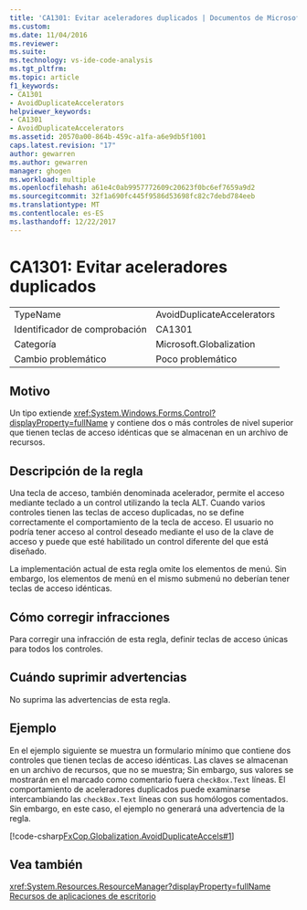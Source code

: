 ```yaml
---
title: 'CA1301: Evitar aceleradores duplicados | Documentos de Microsoft'
ms.custom: 
ms.date: 11/04/2016
ms.reviewer: 
ms.suite: 
ms.technology: vs-ide-code-analysis
ms.tgt_pltfrm: 
ms.topic: article
f1_keywords:
- CA1301
- AvoidDuplicateAccelerators
helpviewer_keywords:
- CA1301
- AvoidDuplicateAccelerators
ms.assetid: 20570a00-864b-459c-a1fa-a6e9db5f1001
caps.latest.revision: "17"
author: gewarren
ms.author: gewarren
manager: ghogen
ms.workload: multiple
ms.openlocfilehash: a61e4c0ab9957772609c20623f0bc6ef7659a9d2
ms.sourcegitcommit: 32f1a690fc445f9586d53698fc82c7debd784eeb
ms.translationtype: MT
ms.contentlocale: es-ES
ms.lasthandoff: 12/22/2017
---
```

# <a name="ca1301-avoid-duplicate-accelerators"></a>CA1301: Evitar aceleradores duplicados
|||  
|-|-|  
|TypeName|AvoidDuplicateAccelerators|  
|Identificador de comprobación|CA1301|  
|Categoría|Microsoft.Globalization|  
|Cambio problemático|Poco problemático|  
  
## <a name="cause"></a>Motivo  
 Un tipo extiende <xref:System.Windows.Forms.Control?displayProperty=fullName> y contiene dos o más controles de nivel superior que tienen teclas de acceso idénticas que se almacenan en un archivo de recursos.  
  
## <a name="rule-description"></a>Descripción de la regla  
 Una tecla de acceso, también denominada acelerador, permite el acceso mediante teclado a un control utilizando la tecla ALT. Cuando varios controles tienen las teclas de acceso duplicadas, no se define correctamente el comportamiento de la tecla de acceso. El usuario no podría tener acceso al control deseado mediante el uso de la clave de acceso y puede que esté habilitado un control diferente del que está diseñado.  
  
 La implementación actual de esta regla omite los elementos de menú. Sin embargo, los elementos de menú en el mismo submenú no deberían tener teclas de acceso idénticas.  
  
## <a name="how-to-fix-violations"></a>Cómo corregir infracciones  
 Para corregir una infracción de esta regla, definir teclas de acceso únicas para todos los controles.  
  
## <a name="when-to-suppress-warnings"></a>Cuándo suprimir advertencias  
 No suprima las advertencias de esta regla.  
  
## <a name="example"></a>Ejemplo  
 En el ejemplo siguiente se muestra un formulario mínimo que contiene dos controles que tienen teclas de acceso idénticas. Las claves se almacenan en un archivo de recursos, que no se muestra; Sin embargo, sus valores se mostrarán en el marcado como comentario fuera `checkBox.Text` líneas. El comportamiento de aceleradores duplicados puede examinarse intercambiando las `checkBox.Text` líneas con sus homólogos comentados. Sin embargo, en este caso, el ejemplo no generará una advertencia de la regla.  
  
 [!code-csharp[FxCop.Globalization.AvoidDuplicateAccels#1](../code-quality/codesnippet/CSharp/ca1301-avoid-duplicate-accelerators_1.cs)]  
  
## <a name="see-also"></a>Vea también  
 <xref:System.Resources.ResourceManager?displayProperty=fullName>   
 [Recursos de aplicaciones de escritorio](/dotnet/framework/resources/index)